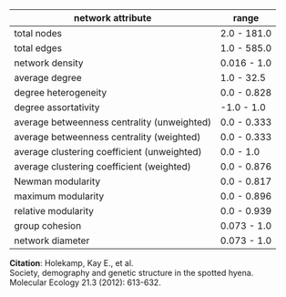 network attribute|range
---|---
total nodes|2.0 - 181.0
total edges|1.0 - 585.0
network density|0.016 - 1.0
average degree|1.0 - 32.5
degree heterogeneity|0.0 - 0.828
degree assortativity|-1.0 - 1.0
average betweenness centrality (unweighted)|0.0 - 0.333
average betweenness centrality (weighted)|0.0 - 0.333
average clustering coefficient (unweighted)|0.0 - 1.0
average clustering coefficient (weighted)|0.0 - 0.876
Newman modularity|0.0 - 0.817
maximum modularity|0.0 - 0.896
relative modularity|0.0 - 0.939
group cohesion|0.073 - 1.0
network diameter|0.073 - 1.0
**Citation**: Holekamp, Kay E., et al. <br>Society, demography and genetic structure in the spotted hyena.<br> Molecular Ecology 21.3 (2012): 613-632.